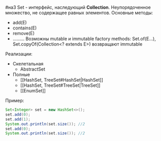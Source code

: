 #на3 
Set - интерфейс, наследующий **Collection**. Неупорядоченное множество, не содержащее равных элементов.
Основные методы:
* add(E)
* contains(E)
* remove(E)
* .........
Возможны mutable и immutable
 factory methods: Set.of(E...), Set.copyOf(Collection\<? extends E>) возвращают immutable

Реализации:
* Скелетальная
	* AbstractSet
* Полные
	* [[HashSet, TreeSet#HashSet|HashSet]]
	* [[HashSet, TreeSet#TreeSet|TreeSet]]
	* [[EnumSet]]

Пример:
```java
Set<Integer> set = new HashSet<>();
set.add(0);
set.add(1);
System.out.println(set.size()); //2
set.add(0);
System.out.println(set.size()); //2
```